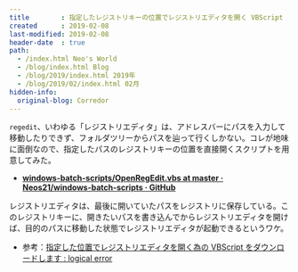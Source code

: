 ```yaml
---
title        : 指定したレジストリキーの位置でレジストリエディタを開く VBScript
created      : 2019-02-08
last-modified: 2019-02-08
header-date  : true
path:
  - /index.html Neo's World
  - /blog/index.html Blog
  - /blog/2019/index.html 2019年
  - /blog/2019/02/index.html 02月
hidden-info:
  original-blog: Corredor
---
```


`regedit`、いわゆる「レジストリエディタ」は、アドレスバーにパスを入力して移動したりできず、フォルダツリーからパスを辿って行くしかない。コレが地味に面倒なので、指定したパスのレジストリキーの位置を直接開くスクリプトを用意してみた。

- __[windows-batch-scripts/OpenRegEdit.vbs at master · Neos21/windows-batch-scripts · GitHub](https://github.com/Neos21/windows-batch-scripts/blob/master/OpenRegEdit.vbs)__

レジストリエディタは、最後に開いていたパスをレジストリに保存している。このレジストリキーに、開きたいパスを書き込んでからレジストリエディタを開けば、目的のパスに移動した状態でレジストリエディタが起動できるというワケ。

- 参考：[指定した位置でレジストリエディタを開く為の VBScript をダウンロードします : logical error](http://logicalerror.seesaa.net/article/463310134.html)
